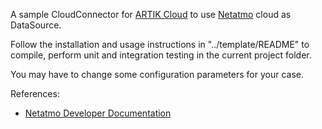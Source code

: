 A sample CloudConnector for [ARTIK Cloud](https://www.artik.io/cloud/) to use [Netatmo](https://www.netatmo.com) cloud as DataSource.

Follow the installation and usage instructions in "../template/README" to compile, perform unit and integration testing in the current project folder.

You may have to change some configuration parameters for your case. 

References:

* [Netatmo Developer Documentation](https://dev.netatmo.com/doc/)
